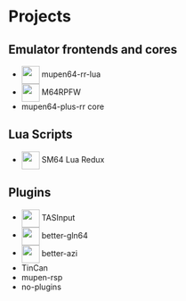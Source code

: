 # Projects

## Emulator frontends and cores

- <img width="32" align="center" src="https://github.com/mkdasher/mupen64-rr-lua-/assets/48759429/45351707-be77-4daf-987c-0bdb712891ab"> mupen64-rr-lua
- <img width="32" align="center" src="https://github.com/mupen64/M64RPFW/raw/avalonia/MiscAssets/rpfw.svg"> M64RPFW
- mupen64-plus-rr core

## Lua Scripts

- <img width="32" align="center" src="https://github.com/user-attachments/assets/e75961d7-926d-47a0-81c9-0962c86747eb"> SM64 Lua Redux

## Plugins

- <img width="32" align="center" src="https://github.com/user-attachments/assets/e75961d7-926d-47a0-81c9-0962c86747eb"> TASInput
- <img width="32" align="center" src="https://github.com/user-attachments/assets/37af0514-3f4e-42ff-b7d6-ea7ad6fc368f"> better-gln64
- <img width="32" align="center" src="https://github.com/user-attachments/assets/e3402adb-ed62-4ad9-a1c5-2a36f4ebcf61"> better-azi
- TinCan
- mupen-rsp
- no-plugins
